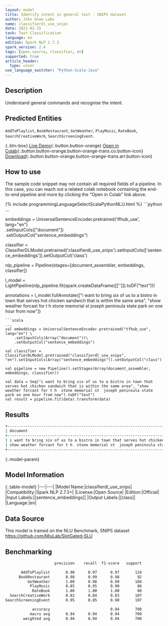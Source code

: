 ```yaml
---
layout: model
title: Identify intent in general text - SNIPS dataset
author: John Snow Labs
name: classifierdl_use_snips
date: 2021-02-15
task: Text Classification
language: en
edition: Spark NLP 2.7.3
spark_version: 2.4
tags: [open_source, classifier, en]
supported: true
article_header:
  type: cover
use_language_switcher: "Python-Scala-Java"
---
```


## Description

Understand general commands and recognise the intent.

## Predicted Entities

`AddToPlaylist`, `BookRestaurant`, `GetWeather`, `PlayMusic`, `RateBook`, `SearchCreativeWork`, `SearchScreeningEvent`.

{:.btn-box}
[Live Demo](https://demo.johnsnowlabs.com/public/NER_CLS_SNIPS){:.button.button-orange}
[Open in Colab](https://github.com/JohnSnowLabs/spark-nlp-workshop/blob/master/tutorials/streamlit_notebooks/NER.ipynb){:.button.button-orange.button-orange-trans.co.button-icon}
[Download](https://s3.amazonaws.com/auxdata.johnsnowlabs.com/public/models/classifierdl_use_snips_en_2.7.3_2.4_1613416966282.zip){:.button.button-orange.button-orange-trans.arr.button-icon}

## How to use

The sample code snippet may not contain all required fields of a pipeline. In this case, you can reach out a related colab notebook containing the end-to-end pipeline and more by clicking the "Open in Colab" link above.




<div class="tabs-box" markdown="1">
{% include programmingLanguageSelectScalaPythonNLU.html %}
```python
...

embeddings = UniversalSentenceEncoder.pretrained('tfhub_use', lang="en") \
    .setInputCols(["document"])\
    .setOutputCol("sentence_embeddings")

classifier = ClassifierDLModel.pretrained('classifierdl_use_snips').setInputCols(['sentence_embeddings']).setOutputCol('class')

nlp_pipeline = Pipeline(stages=[document_assembler, embeddings, classifier])

l_model = LightPipeline(nlp_pipeline.fit(spark.createDataFrame([['']]).toDF("text")))

annotations = l_model.fullAnnotate(["i want to bring six of us to a bistro in town that serves hot chicken sandwich that is within the same area", "show weather forcast for t h  stone memorial st  joseph peninsula state park on one hour from now"])
```
```scala
...
val embeddings = UniversalSentenceEncoder.pretrained("tfhub_use", lang="en") \
    .setInputCols(Array("document"))\
    .setOutputCol("sentence_embeddings")

val classifier = ClassifierDLModel.pretrained("classifierdl_use_snips", "en").setInputCols(Array("sentence_embeddings")).setOutputCol("class")

val pipeline = new Pipeline().setStages(Array(document_assembler, embeddings, classifier))

val data = Seq("i want to bring six of us to a bistro in town that serves hot chicken sandwich that is within the same area", "show weather forcast for t h  stone memorial st  joseph peninsula state park on one hour from now").toDF("text")
val result = pipeline.fit(data).transform(data)
```
</div>

## Results

```bash
+---------------------------------------------------------------------------------------------------------------+----------------+
| document                                                        										        | label          |
+---------------------------------------------------------------------------------------------------------------+----------------+
| i want to bring six of us to a bistro in town that serves hot chicken sandwich that is within the same area   | BookRestaurant |
| show weather forcast for t h  stone memorial st  joseph peninsula state park on one hour from now				| GetWeather	 |
+---------------------------------------------------------------------------------------------------------------+----------------+

```

{:.model-param}
## Model Information

{:.table-model}
|---|---|
|Model Name:|classifierdl_use_snips|
|Compatibility:|Spark NLP 2.7.3+|
|License:|Open Source|
|Edition:|Official|
|Input Labels:|[sentence_embeddings]|
|Output Labels:|[class]|
|Language:|en|

## Data Source

This model is trained on the NLU Benchmark, SNIPS dataset https://github.com/MiuLab/SlotGated-SLU

## Benchmarking

```bash
                      precision    recall  f1-score   support

       AddToPlaylist       0.98      0.97      0.97       124
      BookRestaurant       0.98      0.99      0.98        92
          GetWeather       1.00      0.98      0.99       104
           PlayMusic       0.85      0.95      0.90        86
            RateBook       1.00      1.00      1.00        80
  SearchCreativeWork       0.82      0.84      0.83       107
SearchScreeningEvent       0.95      0.85      0.90       107

            accuracy                           0.94       700
           macro avg       0.94      0.94      0.94       700
        weighted avg       0.94      0.94      0.94       700
```
